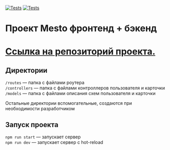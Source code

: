 [![Tests](https://github.com/yandex-praktikum/express-mesto-gha/actions/workflows/tests-13-sprint.yml/badge.svg)](https://github.com/ger-an-a/express-mesto-gha/actions/workflows/tests-13-sprint.yml) [![Tests](https://github.com/yandex-praktikum/express-mesto-gha/actions/workflows/tests-14-sprint.yml/badge.svg)](https://github.com/ger-an-a/express-mesto-gha/actions/workflows/tests-14-sprint.yml)
# Проект Mesto фронтенд + бэкенд

# [Ссылка на репозиторий проекта.](https://ger-an-a.github.io/express-mesto-gha/)


## Директории

`/routes` — папка с файлами роутера  
`/controllers` — папка с файлами контроллеров пользователя и карточки   
`/models` — папка с файлами описания схем пользователя и карточки  
  
Остальные директории вспомогательные, создаются при необходимости разработчиком

## Запуск проекта

`npm run start` — запускает сервер   
`npm run dev` — запускает сервер с hot-reload
